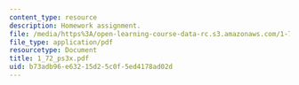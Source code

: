 ```yaml
---
content_type: resource
description: Homework assignment.
file: /media/https%3A/open-learning-course-data-rc.s3.amazonaws.com/1-72-groundwater-hydrology-fall-2005/b73adb96e63215d25c0f5ed4178ad02d_1_72_ps3x.pdf
file_type: application/pdf
resourcetype: Document
title: 1_72_ps3x.pdf
uid: b73adb96-e632-15d2-5c0f-5ed4178ad02d
---
```

